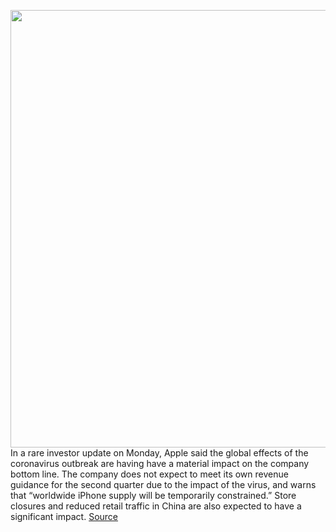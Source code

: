 <img src='https://cdn.vox-cdn.com/thumbor/Wl6r9KI7vSHla5ZXUaJcK_orMYc=/0x0:2040x1360/1200x800/filters:focal(857x517:1183x843)/cdn.vox-cdn.com/uploads/chorus_image/image/66326336/acastro_180604_1777_apple_wwdc_0001.0.jpg' width='700px' /><br/>
In a rare investor update on Monday, Apple said the global effects of the coronavirus outbreak are having have a material impact on the company bottom line. The company does not expect to meet its own revenue guidance for the second quarter due to the impact of the virus, and warns that “worldwide iPhone supply will be temporarily constrained.” Store closures and reduced retail traffic in China are also expected to have a significant impact.
<a href='https://www.theverge.com/2020/2/17/21141346/apple-miss-revenue-guidance-coronavirus-constrained-iphone-supply'> Source <a/>